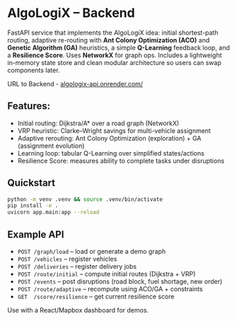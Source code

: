 # AlgoLogiX – Backend

FastAPI service that implements the AlgoLogiX idea: initial shortest-path routing, adaptive re-routing with **Ant Colony Optimization (ACO)** and **Genetic Algorithm (GA)** heuristics, a simple **Q-Learning** feedback loop, and a **Resilience Score**. Uses **NetworkX** for graph ops. Includes a lightweight in-memory state store and clean modular architecture so users can swap components later.

URL to Backend - [algologix-api.onrender.com/](https://algologix-api.onrender.com/)

## Features:

- Initial routing: Dijkstra/A\* over a road graph (NetworkX)
- VRP heuristic: Clarke–Wright savings for multi-vehicle assignment
- Adaptive rerouting: Ant Colony Optimization (exploration) + GA (assignment evolution)
- Learning loop: tabular Q-Learning over simplified states/actions
- Resilience Score: measures ability to complete tasks under disruptions

## Quickstart

```bash
python -m venv .venv && source .venv/bin/activate
pip install -e .
uvicorn app.main:app --reload
```

## Example API

- `POST /graph/load` – load or generate a demo graph
- `POST /vehicles` – register vehicles
- `POST /deliveries` – register delivery jobs
- `POST /route/initial` – compute initial routes (Dijkstra + VRP)
- `POST /events` – post disruptions (road block, fuel shortage, new order)
- `POST /route/adaptive` – recompute using ACO/GA + constraints
- `GET  /score/resilience` – get current resilience score

Use with a React/Mapbox dashboard for demos.
